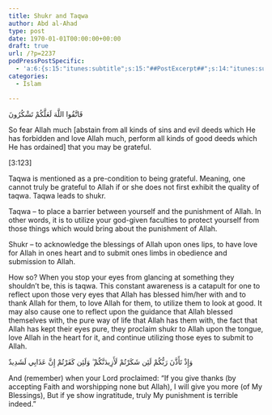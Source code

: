 ```yaml
---
title: Shukr and Taqwa
author: Abd al-Ahad
type: post
date: 1970-01-01T00:00:00+00:00
draft: true
url: /?p=2237
podPressPostSpecific:
  - 'a:6:{s:15:"itunes:subtitle";s:15:"##PostExcerpt##";s:14:"itunes:summary";s:15:"##PostExcerpt##";s:15:"itunes:keywords";s:17:"##WordPressCats##";s:13:"itunes:author";s:10:"##Global##";s:15:"itunes:explicit";s:2:"No";s:12:"itunes:block";s:2:"No";}'
categories:
  - Islam

---
```

فَاتَّقُوا اللَّهَ لَعَلَّكُمْ تَشْكُرُونَ
  
So fear Allah much [abstain from all kinds of sins and evil deeds which He has forbidden and love Allah much, perform all kinds of good deeds which He has ordained] that you may be grateful.
  
[3:123]

Taqwa is mentioned as a pre-condition to being grateful. Meaning, one cannot truly be grateful to Allah if or she does not first exhibit the quality of taqwa. Taqwa leads to shukr.

Taqwa &#8211; to place a barrier between yourself and the punishment of Allah. In other words, it is to utilize your god-given faculties to protect yourself from those things which would bring about the punishment of Allah.

Shukr &#8211; to acknowledge the blessings of Allah upon ones lips, to have love for Allah in ones heart and to submit ones limbs in obedience and submission to Allah.

How so? When you stop your eyes from glancing at something they shouldn&#8217;t be, this is taqwa. This constant awareness is a catapult for one to reflect upon those very eyes that Allah has blessed him/her with and to thank Allah for them, to love Allah for them, to utilize them to look at good. It may also cause one to reflect upon the guidance that Allah blessed themselves with, the pure way of life that Allah has them with, the fact that Allah has kept their eyes pure, they proclaim shukr to Allah upon the tongue, love Allah in the heart for it, and continue utilizing those eyes to submit to Allah.

وَإِذْ تَأَذَّنَ رَبُّكُمْ لَئِن شَكَرْتُمْ لَأَزِيدَنَّكُمْ ۖ وَلَئِن كَفَرْتُمْ إِنَّ عَذَابِي لَشَدِيدٌ
  
And (remember) when your Lord proclaimed: &#8220;If you give thanks (by accepting Faith and worshipping none but Allah), I will give you more (of My Blessings), But if ye show ingratitude, truly My punishment is terrible indeed.&#8221;